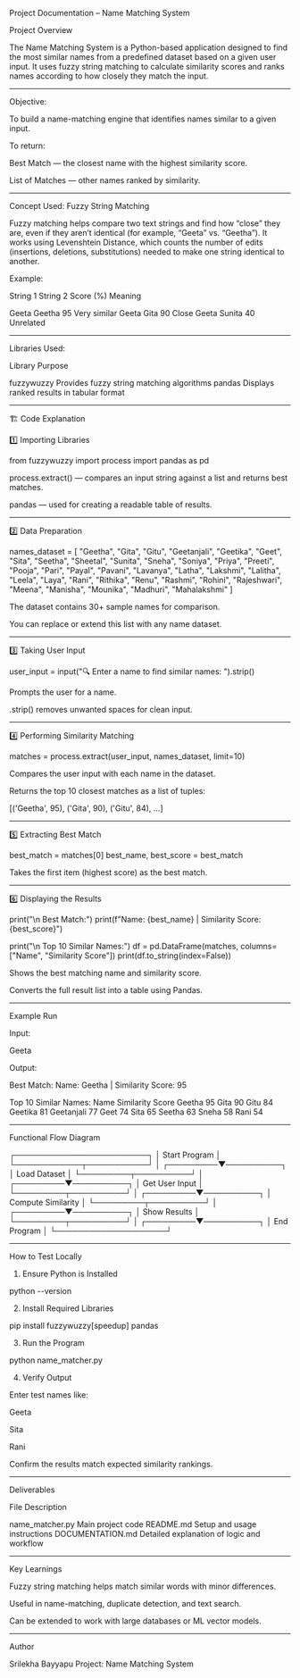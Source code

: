 

 Project Documentation – Name Matching System

 Project Overview

The Name Matching System is a Python-based application designed to find the most similar names from a predefined dataset based on a given user input.
It uses fuzzy string matching to calculate similarity scores and ranks names according to how closely they match the input.


---

 Objective:

To build a name-matching engine that identifies names similar to a given input.

To return:

Best Match — the closest name with the highest similarity score.

List of Matches — other names ranked by similarity.




---

Concept Used: Fuzzy String Matching

Fuzzy matching helps compare two text strings and find how “close” they are, even if they aren’t identical (for example, “Geeta” vs. “Geetha”).
It works using Levenshtein Distance, which counts the number of edits (insertions, deletions, substitutions) needed to make one string identical to another.

Example:

String 1	String 2	Score (%)	Meaning

Geeta	Geetha	95	Very similar
Geeta	Gita	90	Close
Geeta	Sunita	40	Unrelated



---

 Libraries Used:

Library	Purpose

fuzzywuzzy	Provides fuzzy string matching algorithms
pandas	Displays ranked results in tabular format



---

🏗 Code Explanation

1️⃣ Importing Libraries

from fuzzywuzzy import process
import pandas as pd

process.extract() — compares an input string against a list and returns best matches.

pandas — used for creating a readable table of results.



---

2️⃣ Data Preparation

names_dataset = [
    "Geetha", "Gita", "Gitu", "Geetanjali", "Geetika", "Geet",
    "Sita", "Seetha", "Sheetal", "Sunita", "Sneha", "Soniya",
    "Priya", "Preeti", "Pooja", "Pari", "Payal", "Pavani",
    "Lavanya", "Latha", "Lakshmi", "Lalitha", "Leela", "Laya",
    "Rani", "Rithika", "Renu", "Rashmi", "Rohini", "Rajeshwari",
    "Meena", "Manisha", "Mounika", "Madhuri", "Mahalakshmi"
]

The dataset contains 30+ sample names for comparison.

You can replace or extend this list with any name dataset.



---

3️⃣ Taking User Input

user_input = input("🔍 Enter a name to find similar names: ").strip()

Prompts the user for a name.

.strip() removes unwanted spaces for clean input.



---

4️⃣ Performing Similarity Matching

matches = process.extract(user_input, names_dataset, limit=10)

Compares the user input with each name in the dataset.

Returns the top 10 closest matches as a list of tuples:

[('Geetha', 95), ('Gita', 90), ('Gitu', 84), ...]



---

5️⃣ Extracting Best Match

best_match = matches[0]
best_name, best_score = best_match

Takes the first item (highest score) as the best match.



---

6️⃣ Displaying the Results

print("\n Best Match:")
print(f"Name: {best_name}  |  Similarity Score: {best_score}")

print("\n Top 10 Similar Names:")
df = pd.DataFrame(matches, columns=["Name", "Similarity Score"])
print(df.to_string(index=False))

Shows the best matching name and similarity score.

Converts the full result list into a table using Pandas.



---
 Example Run

Input:

Geeta

Output:

 Best Match:
Name: Geetha  |  Similarity Score: 95

 Top 10 Similar Names:
        Name  Similarity Score
       Geetha                95
          Gita                90
          Gitu                84
     Geetika                81
   Geetanjali                77
         Geet                74
        Sita                65
      Seetha                63
       Sneha                58
       Rani                54


---

Functional Flow Diagram

┌────────────────────────┐
          │  Start Program          │
          └────────────┬───────────┘
                       │
             ┌─────────▼──────────┐
             │  Load Dataset       │
             └─────────┬──────────┘
                       │
             ┌─────────▼──────────┐
             │  Get User Input     │
             └─────────┬──────────┘
                       │
             ┌─────────▼──────────┐
             │  Compute Similarity │
             └─────────┬──────────┘
                       │
             ┌─────────▼──────────┐
             │  Show Results       │
             └─────────┬──────────┘
                       │
             ┌─────────▼──────────┐
             │  End Program        │
             └────────────────────┘


---

How to Test Locally

1. Ensure Python is Installed

python --version


2. Install Required Libraries

pip install fuzzywuzzy[speedup] pandas


3. Run the Program

python name_matcher.py


4. Verify Output

Enter test names like:

Geeta

Sita

Rani


Confirm the results match expected similarity rankings.





---
 Deliverables

File	Description

name_matcher.py	Main project code
README.md	Setup and usage instructions
DOCUMENTATION.md	Detailed explanation of logic and workflow



---

 Key Learnings

Fuzzy string matching helps match similar words with minor differences.

Useful in name-matching, duplicate detection, and text search.

Can be extended to work with large databases or ML vector models.



---
Author

Srilekha Bayyapu
Project: Name Matching System
